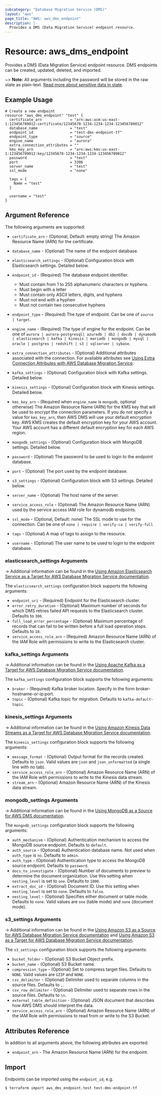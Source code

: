 ```yaml
---
subcategory: "Database Migration Service (DMS)"
layout: "aws"
page_title: "AWS: aws_dms_endpoint"
description: |-
  Provides a DMS (Data Migration Service) endpoint resource.
---
```


# Resource: aws_dms_endpoint

Provides a DMS (Data Migration Service) endpoint resource. DMS endpoints can be created, updated, deleted, and imported.

~> **Note:** All arguments including the password will be stored in the raw state as plain-text.
[Read more about sensitive data in state](/docs/state/sensitive-data.html).

## Example Usage

```hcl
# Create a new endpoint
resource "aws_dms_endpoint" "test" {
  certificate_arn             = "arn:aws:acm:us-east-1:123456789012:certificate/12345678-1234-1234-1234-123456789012"
  database_name               = "test"
  endpoint_id                 = "test-dms-endpoint-tf"
  endpoint_type               = "source"
  engine_name                 = "aurora"
  extra_connection_attributes = ""
  kms_key_arn                 = "arn:aws:kms:us-east-1:123456789012:key/12345678-1234-1234-1234-123456789012"
  password                    = "test"
  port                        = 3306
  server_name                 = "test"
  ssl_mode                    = "none"

  tags = {
    Name = "test"
  }

  username = "test"
}
```

## Argument Reference

The following arguments are supported:

* `certificate_arn` - (Optional, Default: empty string) The Amazon Resource Name (ARN) for the certificate.
* `database_name` - (Optional) The name of the endpoint database.
* `elasticsearch_settings` - (Optional) Configuration block with Elasticsearch settings. Detailed below.
* `endpoint_id` - (Required) The database endpoint identifier.

    - Must contain from 1 to 255 alphanumeric characters or hyphens.
    - Must begin with a letter
    - Must contain only ASCII letters, digits, and hyphens
    - Must not end with a hyphen
    - Must not contain two consecutive hyphens

* `endpoint_type` - (Required) The type of endpoint. Can be one of `source | target`.
* `engine_name` - (Required) The type of engine for the endpoint. Can be one of `aurora | aurora-postgresql| azuredb | db2 | docdb | dynamodb | elasticsearch | kafka | kinesis | mariadb | mongodb | mysql | oracle | postgres | redshift | s3 | sqlserver | sybase`.
* `extra_connection_attributes` - (Optional) Additional attributes associated with the connection. For available attributes see [Using Extra Connection Attributes with AWS Database Migration Service](http://docs.aws.amazon.com/dms/latest/userguide/CHAP_Introduction.ConnectionAttributes.html).
* `kafka_settings` - (Optional) Configuration block with Kafka settings. Detailed below.
* `kinesis_settings` - (Optional) Configuration block with Kinesis settings. Detailed below.
* `kms_key_arn` - (Required when `engine_name` is `mongodb`, optional otherwise) The Amazon Resource Name (ARN) for the KMS key that will be used to encrypt the connection parameters. If you do not specify a value for `kms_key_arn`, then AWS DMS will use your default encryption key. AWS KMS creates the default encryption key for your AWS account. Your AWS account has a different default encryption key for each AWS region.
* `mongodb_settings` - (Optional) Configuration block with MongoDB settings. Detailed below.
* `password` - (Optional) The password to be used to login to the endpoint database.
* `port` - (Optional) The port used by the endpoint database.
* `s3_settings` - (Optional) Configuration block with S3 settings. Detailed below.
* `server_name` - (Optional) The host name of the server.
* `service_access_role` - (Optional) The Amazon Resource Name (ARN) used by the service access IAM role for dynamodb endpoints.
* `ssl_mode` - (Optional, Default: none) The SSL mode to use for the connection. Can be one of `none | require | verify-ca | verify-full`
* `tags` - (Optional) A map of tags to assign to the resource.
* `username` - (Optional) The user name to be used to login to the endpoint database.

### elasticsearch_settings Arguments

-> Additional information can be found in the [Using Amazon Elasticsearch Service as a Target for AWS Database Migration Service documentation](https://docs.aws.amazon.com/dms/latest/userguide/CHAP_Target.Elasticsearch.html).

The `elasticsearch_settings` configuration block supports the following arguments:

* `endpoint_uri` - (Required) Endpoint for the Elasticsearch cluster.
* `error_retry_duration` - (Optional) Maximum number of seconds for which DMS retries failed API requests to the Elasticsearch cluster. Defaults to `300`.
* `full_load_error_percentage` - (Optional) Maximum percentage of records that can fail to be written before a full load operation stops. Defaults to `10`.
* `service_access_role_arn` - (Required) Amazon Resource Name (ARN) of the IAM Role with permissions to write to the Elasticsearch cluster.

### kafka_settings Arguments

-> Additional information can be found in the [Using Apache Kafka as a Target for AWS Database Migration Service documentation](https://docs.aws.amazon.com/dms/latest/userguide/CHAP_Target.Kafka.html).

The `kafka_settings` configuration block supports the following arguments:

* `broker` - (Required) Kafka broker location. Specify in the form broker-hostname-or-ip:port.
* `topic` - (Optional) Kafka topic for migration. Defaults to `kafka-default-topic`.

### kinesis_settings Arguments

-> Additional information can be found in the [Using Amazon Kinesis Data Streams as a Target for AWS Database Migration Service documentation](https://docs.aws.amazon.com/dms/latest/userguide/CHAP_Target.Kinesis.html).

The `kinesis_settings` configuration block supports the following arguments:

* `message_format` - (Optional) Output format for the records created. Defaults to `json`. Valid values are `json` and `json_unformatted` (a single line with no tab).
* `service_access_role_arn` - (Optional) Amazon Resource Name (ARN) of the IAM Role with permissions to write to the Kinesis data stream.
* `stream_arn` - (Optional) Amazon Resource Name (ARN) of the Kinesis data stream.

### mongodb_settings Arguments

-> Additional information can be found in the [Using MongoDB as a Source for AWS DMS documentation](https://docs.aws.amazon.com/dms/latest/userguide/CHAP_Source.MongoDB.html).

The `mongodb_settings` configuration block supports the following arguments:

* `auth_mechanism` - (Optional) Authentication mechanism to access the MongoDB source endpoint. Defaults to `default`.
* `auth_source` - (Optional) Authentication database name. Not used when `auth_type` is `no`. Defaults to `admin`.
* `auth_type` - (Optional) Authentication type to access the MongoDB source endpoint. Defaults to `password`.
* `docs_to_investigate` - (Optional) Number of documents to preview to determine the document organization. Use this setting when `nesting_level` is set to `one`. Defaults to `1000`.
* `extract_doc_id` - (Optional) Document ID. Use this setting when `nesting_level` is set to `none`. Defaults to `false`.
* `nesting_level` - (Optional) Specifies either document or table mode. Defaults to `none`. Valid values are `one` (table mode) and `none` (document mode).

### s3_settings Arguments

-> Additional information can be found in the [Using Amazon S3 as a Source for AWS Database Migration Service documentation](https://docs.aws.amazon.com/dms/latest/userguide/CHAP_Source.S3.html) and [Using Amazon S3 as a Target for AWS Database Migration Service documentation](https://docs.aws.amazon.com/dms/latest/userguide/CHAP_Target.S3.html).

The `s3_settings` configuration block supports the following arguments:

* `bucket_folder` - (Optional) S3 Bucket Object prefix.
* `bucket_name` - (Optional) S3 Bucket name.
* `compression_type` - (Optional) Set to compress target files. Defaults to `NONE`. Valid values are `GZIP` and `NONE`.
* `csv_delimiter` - (Optional) Delimiter used to separate columns in the source files. Defaults to `,`.
* `csv_row_delimiter` - (Optional) Delimiter used to separate rows in the source files. Defaults to `\n`.
* `external_table_definition` - (Optional) JSON document that describes how AWS DMS should interpret the data.
* `service_access_role_arn` - (Optional) Amazon Resource Name (ARN) of the IAM Role with permissions to read from or write to the S3 Bucket.

## Attributes Reference

In addition to all arguments above, the following attributes are exported:

* `endpoint_arn` - The Amazon Resource Name (ARN) for the endpoint.

## Import

Endpoints can be imported using the `endpoint_id`, e.g.

```
$ terraform import aws_dms_endpoint.test test-dms-endpoint-tf
```
